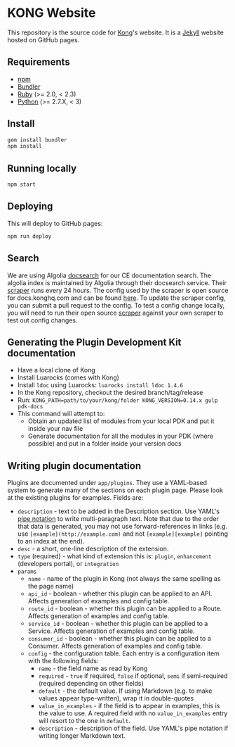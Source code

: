 # KONG Website

This repository is the source code for [Kong](https://github.com/Kong/kong)'s website. It is a [Jekyll](http://jekyllrb.com/) website hosted on GitHub pages.

## Requirements

- [npm](https://www.npmjs.com/)
- [Bundler](http://bundler.io/)
- [Ruby](https://www.ruby-lang.org) (>= 2.0, < 2.3)
- [Python](https://www.python.org) (>= 2.7.X, < 3)

## Install

>
```bash
gem install bundler
npm install
```

## Running locally

>
```bash
npm start
```

## Deploying

This will deploy to GitHub pages:

>
```bash
npm run deploy
```

## Search

We are using Algolia [docsearch](https://www.algolia.com/docsearch) for our CE
documentation search. The algolia index is maintained by Algolia through their
docsearch service. Their [scraper](https://github.com/algolia/docsearch-scraper)
runs every 24 hours. The config used by the scraper is open source for
docs.konghq.com and can be found [here](https://github.com/algolia/docsearch-configs/blob/master/configs/getkong.json).
To update the scraper config, you can submit a pull request to the config. To
test a config change locally, you will need to run their open source
[scraper](https://github.com/algolia/docsearch-scraper) against your own
scraper to test out config changes.

## Generating the Plugin Development Kit documentation

- Have a local clone of Kong
- Install Luarocks (comes with Kong)
- Install `ldoc` using Luarocks: `luarocks install ldoc 1.4.6`
- In the Kong repository, checkout the desired branch/tag/release
- Run: `KONG_PATH=path/to/your/kong/folder KONG_VERSION=0.14.x gulp pdk-docs`
- This command will attempt to:
  * Obtain an updated list of modules from your local PDK and put it inside
    your nav file
  * Generate documentation for all the modules in your PDK (where possible) and
    put in a folder inside your version docs

## Writing plugin documentation

Plugins are documented under `app/plugins`. They use a YAML-based system to
generate many of the sections on each plugin page. Please look at the existing
plugins for examples. Fields are:

* `description` - text to be added in the Description section. Use YAML's
  [pipe notation](https://stackoverflow.com/questions/15540635/what-is-the-use-of-pipe-symbol-in-yaml)
  to write multi-paragraph text. Note that due to the order that data
  is generated, you may not use forward-references in links (e.g. use
  `[example](http://example.com)` and not `[example][example]` pointing to
  an index at the end).
* `desc` - a short, one-line description of the extension.
* `type` (required) - what kind of extension this is: `plugin`, `enhancement` (developers portal), or `integration`
* `params`
  * `name` - name of the plugin in Kong (not always the same spelling as the page name)
  * `api_id` - boolean - whether this plugin can be applied to an API. Affects generation of examples and config table.
  * `route_id` - boolean - whether this plugin can be applied to a Route. Affects generation of examples and config table.
  * `service_id` - boolean - whether this plugin can be applied to a Service. Affects generation of examples and config table.
  * `consumer_id` - boolean - whether this plugin can be applied to a Consumer. Affects generation of examples and config table.
  * `config` - the configuration table. Each entry is a configuration item with the following fields:
    * `name` - the field name as read by Kong
    * `required` - `true` if required, `false` if optional, `semi` if semi-required (required depending on other fields)
    * `default` - the default value. If using Markdown (e.g. to make values appear type-written), wrap it in double-quotes
    * `value_in_examples` - if the field is to appear in examples, this is the value to use. A required field with no `value_in_examples` entry will resort to the one in `default`.
    * `description` - description of the field. Use YAML's pipe notation if writing longer Markdown text.

